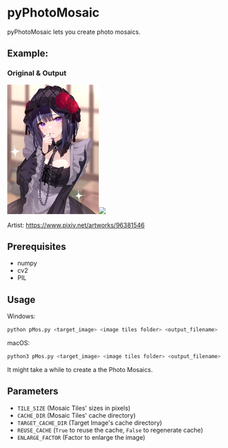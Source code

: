 # pyPhotoMosaic
 pyPhotoMosaic lets you create photo mosaics.

## Example:
### Original & Output
<p float="left">
<img src="target.png" height="300px" /><img src="output.jpg" height="300px" />
</p>
Artist: 
<a href="https://www.pixiv.net/artworks/96381546">https://www.pixiv.net/artworks/96381546</a>

## Prerequisites

- numpy
- cv2
- PIL

## Usage

Windows:
```bash
python pMos.py <target_image> <image tiles folder> <output_filename>
```

macOS:
```bash
python3 pMos.py <target_image> <image tiles folder> <output_filename>
```

It might take a while to create a the Photo Mosaics.

## Parameters
- `TILE_SIZE` (Mosaic Tiles' sizes in pixels)
- `CACHE_DIR` (Mosaic Tiles' cache directory)
- `TARGET_CACHE_DIR` (Target Image's cache directory)
- `REUSE_CACHE` (`True` to reuse the cache, `False` to regenerate cache)
- `ENLARGE_FACTOR` (Factor to enlarge the image)

